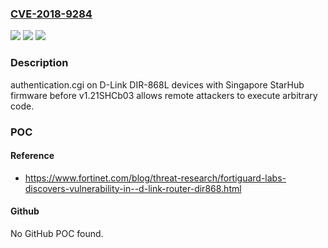 ### [CVE-2018-9284](https://cve.mitre.org/cgi-bin/cvename.cgi?name=CVE-2018-9284)
![](https://img.shields.io/static/v1?label=Product&message=n%2Fa&color=blue)
![](https://img.shields.io/static/v1?label=Version&message=n%2Fa&color=blue)
![](https://img.shields.io/static/v1?label=Vulnerability&message=n%2Fa&color=brighgreen)

### Description

authentication.cgi on D-Link DIR-868L devices with Singapore StarHub firmware before v1.21SHCb03 allows remote attackers to execute arbitrary code.

### POC

#### Reference
- https://www.fortinet.com/blog/threat-research/fortiguard-labs-discovers-vulnerability-in--d-link-router-dir868.html

#### Github
No GitHub POC found.

